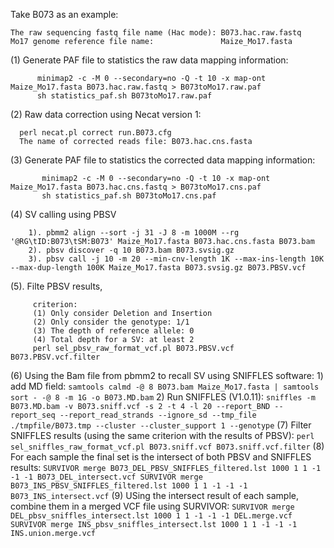 Take B073 as an example: 
```
The raw sequencing fastq file name (Hac mode): B073.hac.raw.fastq
Mo17 genome reference file name:               Maize_Mo17.fasta
```
(1) Generate PAF file to statistics the raw data mapping information: 
```
      minimap2 -c -M 0 --secondary=no -Q -t 10 -x map-ont Maize_Mo17.fasta B073.hac.raw.fastq > B073toMo17.raw.paf
      sh statistics_paf.sh B073toMo17.raw.paf
```
(2) Raw data correction using Necat version 1:
```  
  perl necat.pl correct run.B073.cfg
  The name of corrected reads file: B073.hac.cns.fasta
```
(3) Generate PAF file to statistics the corrected data mapping information: 
```
       minimap2 -c -M 0 --secondary=no -Q -t 10 -x map-ont Maize_Mo17.fasta B073.hac.cns.fastq > B073toMo17.cns.paf
       sh statistics_paf.sh B073toMo17.cns.paf
```
(4) SV calling using PBSV
```
    1). pbmm2 align --sort -j 31 -J 8 -m 1000M --rg '@RG\tID:B073\tSM:B073' Maize_Mo17.fasta B073.hac.cns.fasta B073.bam
    2). pbsv discover -q 10 B073.bam B073.svsig.gz
    3). pbsv call -j 10 -m 20 --min-cnv-length 1K --max-ins-length 10K --max-dup-length 100K Maize_Mo17.fasta B073.svsig.gz B073.PBSV.vcf
```
(5). Filte PBSV results, 
```
     criterion: 
     (1) Only consider Deletion and Insertion 
     (2) Only consider the genotype: 1/1
     (3) The depth of reference allele: 0 
     (4) Total depth for a SV: at least 2
     perl sel_pbsv_raw_format_vcf.pl B073.PBSV.vcf B073.PBSV.vcf.filter
```
(6) Using the Bam file from pbmm2 to recall SV using SNIFFLES software: 
    1) add MD field: 
       ```
       samtools calmd -@ 8 B073.bam Maize_Mo17.fasta | samtools sort - -@ 8 -m 1G -o B073.MD.bam
       ```
    2) Run SNIFFLES (V1.0.11): 
       ```
       sniffles -m B073.MD.bam -v B073.sniff.vcf -s 2 -t 4 -l 20 --report_BND --report_seq --report_read_strands --ignore_sd --tmp_file ./tmpfile/B073.tmp --cluster --cluster_support 1 --genotype
       ```
(7) Filter SNIFFLES results (using the same criterion with the results of PBSV):
      ```
      perl sel_sniffles_raw_format_vcf.pl B073.sniff.vcf B073.sniff.vcf.filter
      ```
(8) For each sample the final set is the intersect of both PBSV and SNIFFLES results: 
    ```
    SURVIVOR merge B073_DEL_PBSV_SNIFFLES_filtered.lst 1000 1 1 -1 -1 -1 B073_DEL_intersect.vcf
    SURVIVOR merge B073_INS_PBSV_SNIFFLES_filtered.lst 1000 1 1 -1 -1 -1 B073_INS_intersect.vcf
    ```
(9) USing the intersect result of each sample, combine them in a merged VCF file using SURVIVOR:
    ```
    SURVIVOR merge DEL_pbsv_sniffles_intersect.lst 1000 1 1 -1 -1 -1 DEL.merge.vcf
    SURVIVOR merge INS_pbsv_sniffles_intersect.lst 1000 1 1 -1 -1 -1 INS.union.merge.vcf
    ```
